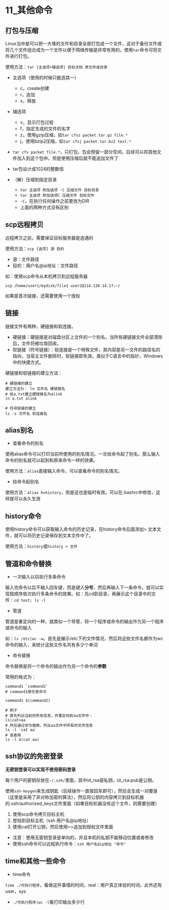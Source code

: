 # 11_其他命令

## 打包与压缩

Linux当中是可以把一大堆的文件和目录全部打包成一个文件，这对于备份文件或将几个文件组合成为一个文件以便于网络传输是非常有用的。使用`tar`命令可将文件进行打包。

使用方法：`tar [主选项+辅选项] 目标文档 原文件或目录`

- 主选项（使用的时候只能选其一）
  - c，create创建
  - r，追加
  - x，释放
- 辅选项
  - v，显示打包过程
  - f，指定生成的文件的名字
  - z，使用gzip压缩，如`tar cfvz packet.tar.gz file.*`
  - j，使用bzip2压缩，如`tar cfvj packet.tar.bz2 test.*`

- `tar cfv packet file.*`，只打包，包会预留一部分空间，后续可以将其他文件加入到这个包中。但是使用压缩后就不能追加文件了

- tar包设计成1024的整数倍
- （解）压缩到指定目录
  - `tar 主选项 附加选项 -C 压缩文件 目标目录`
  - `tar 主选项 附加选项C 压缩文件 目标文件`
  - `-C`，在执行任何操作之前更改为DIR
  - 上面的两种方式没有区别



## scp远程拷贝

远程拷贝之前，需要保证目标服务器是连通的

使用方法：`scp [选项] 源 目的`

- 源：文件路径
- 目的：用户名@ip地址：文件路径

如：使用scp命令从本机拷贝到远程服务器

`scp /home/user1/mydisk/file1 user2@114.138.14.17:~/`

如果是首次链接，还需要使用一个授权



## 链接

链接文件有两种，硬链接和软连接。

- 硬链接：硬链接是对磁盘分区上文件的一个别名，当所有硬链接文件全部清除后，文件将被垃圾回收。
- 软链接（符号链接）：软连接是一个特殊文件，其内容是另一文件的路径名的指向，当宿主文件删除时，软链接即失效。类似于C语言中的指针，Windows中的快捷方式。

硬链接和软链接的建立方法：

```shell
# 硬链接的建立
建立方法为： ln 文件名 硬链接名
# 给a.txt建立硬链接名为alink
ln a.txt alink

# 符号链接的建立
ls -s 文件名 软连接名
```



## alias别名

- 查看命令的别名

使用alias命令可以打印当前所使用的别名情况。一旦给命令起了别名，那么输入命令的别名就可以起到和原来命令一样的效果。

使用方法：`alias`直接输入命令，可以查看命令的别名情况。

- 给命令起别名

使用方法：`alias h=history`，但是这也是临时有效。可以在.bashrc中修改，这样就可以永久生效



## history命令

使用history命令可以获取输入命令的历史记录，在history命令后面添加> 文本文件，就可以将历史记录保存到文本文件中了。

使用方法：`history`或`history > 文件`



## 管道和命令替换

- 一次输入以后执行多条命令

输入完命令以后不输入回车键，而是键入**分号**，然后再输入下一条命令，就可以实现按顺序依次执行多条命令的效果。如：先cd到目录，再展示这个目录中的文件：`cd test; ls -l`

- 管道

管道是重定向的一种，就类似一个导管，将一个程序或命令的输出作为另一个程序或命令的输入

如：`ls /etc|wc -w`，首先是展示/etc下的文件情况，然后将这些文件名都作为wc命令的输入，来统计这些文件名共有多少个单词

- 命令替换

命令替换是将一个命令的输出作为另一个命令的**参数**

常用的格式为：

```shell
command1 `command2`
# command1是任意命令

command1 $(command2)

# 例子
# 首先列出当前的所有信息，并重定向到aa文件中：
ls|cat>aa
# 然后通过命令替换，列出aa文件中所有的文件信息
ls -l `cat aa`
# 或者用
ls -l $(cat aa)
```



## ssh协议的免密登录

**无密钥登录可以实现不使用密码登录**

每个用户的密钥存放在`~/.ssh/`里面，其中id_rsa是私钥，id_rsa.pub是公钥。

使用`ssh-keygen`来生成钥匙（后续操作一直按回车即可），然后会生成一对要是（这里是采用了非对称加密的算法），然后将公钥的内容拷贝到目标机器的.ssh/authorized_keys文件里面（如果目标机器没有这个文件，则需要创建）

1. 使用scp命令拷贝目标主机
2. 登陆到目标主机（ssh 用户名@ip地址）
3. 使用cat打开公钥，然后使用>>追加到授权文件里面

- 注意：使用无密钥登录是单向的，并且本机的私钥不能移动位置或者修改
- 使用ssh命令可以远程执行命令：`ssh 用户名@ip地址 "命令"`





## time和其他一些命令

- time命令

`time ./可执行程序`，看做这件事情的时间，real：用户真正体验的时间，此外还有user，sys

- `./可执行程序|wc -l`看打印输出多少行